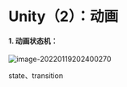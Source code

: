 # Unity（2）：动画

#### 1. 动画状态机：

![image-20220119202400270](C:\Users\evimb\AppData\Roaming\Typora\typora-user-images\image-20220119202400270.png)

state、transition

